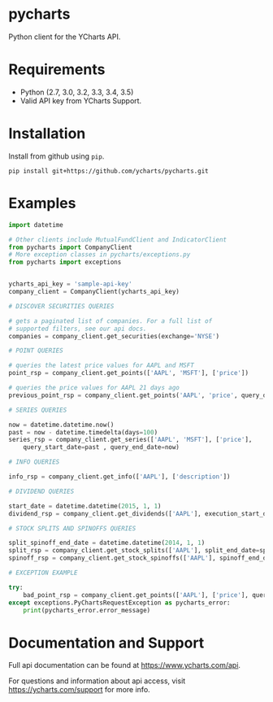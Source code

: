 # pycharts
Python client for the YCharts API.

# Requirements

* Python (2.7, 3.0, 3.2, 3.3, 3.4, 3.5)
* Valid API key from YCharts Support.

# Installation

Install from github using `pip`.

```
pip install git+https://github.com/ycharts/pycharts.git
```

# Examples

```python
import datetime

# Other clients include MutualFundClient and IndicatorClient
from pycharts import CompanyClient 
# More exception classes in pycharts/exceptions.py
from pycharts import exceptions


ycharts_api_key = 'sample-api-key'
company_client = CompanyClient(ycharts_api_key)

# DISCOVER SECURITIES QUERIES

# gets a paginated list of companies. For a full list of
# supported filters, see our api docs.
companies = company_client.get_securities(exchange='NYSE')

# POINT QUERIES

# queries the latest price values for AAPL and MSFT
point_rsp = company_client.get_points(['AAPL', 'MSFT'], ['price'])

# queries the price values for AAPL 21 days ago
previous_point_rsp = company_client.get_points('AAPL', 'price', query_date=-21)

# SERIES QUERIES

now = datetime.datetime.now()
past = now - datetime.timedelta(days=100)
series_rsp = company_client.get_series(['AAPL', 'MSFT'], ['price'],
    query_start_date=past , query_end_date=now)

# INFO QUERIES

info_rsp = company_client.get_info(['AAPL'], ['description'])

# DIVIDEND QUERIES

start_date = datetime.datetime(2015, 1, 1)
dividend_rsp = company_client.get_dividends(['AAPL'], execution_start_date=start_date, dividend_type='special')

# STOCK SPLITS AND SPINOFFS QUERIES

split_spinoff_end_date = datetime.datetime(2014, 1, 1)
split_rsp = company_client.get_stock_splits(['AAPL'], split_end_date=split_spinoff_end_date)
spinoff_rsp = company_client.get_stock_spinoffs(['AAPL'], spinoff_end_date=split_spinoff_end_date)

# EXCEPTION EXAMPLE

try:
    bad_point_rsp = company_client.get_points(['AAPL'], ['price'], query_date=45)
except exceptions.PyChartsRequestException as pycharts_error:
    print(pycharts_error.error_message)

```

# Documentation and Support

Full api documentation can be found at https://www.ycharts.com/api.

For questions and information about api access, visit https://ycharts.com/support for more info.
